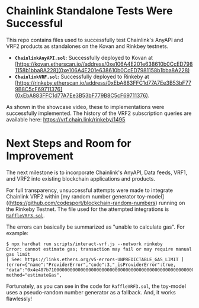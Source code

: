 # Chainlink Standalone Tests Were Successful

This repo contains files used to successfully test Chainlink's AnyAPI and VRF2 products as standalones on the Kovan and Rinkbey testnets.


* **`ChainlinkAnyAPI.sol`:** Successfully deployed to Kovan at [https://kovan.etherscan.io//address/0xe106A4E201e638610b0CcED7981158b1bba8A228](0xe106A4E201e638610b0CcED7981158b1bba8A228)
* **`ChainlinkVRF.sol`:** Successfully deployed to Rinkeby at [https://rinkeby.etherscan.io/address/0xEbA883FFC1d77A7Ee3B53bF779B8C5cF69711376](0xEbA883FFC1d77A7Ee3B53bF779B8C5cF69711376). 

As shown in the showcase video, these to implementations were successfully implemented. The history of the VRF2 subscription queries are available here: https://vrf.chain.link/rinkeby/1495


# Next Steps and Room for Improvement

The next milestone is to incorporate Chainlink's AnyAPI, Data feeds, VRF1, and VRF2 into existing blockchain applications and products.

For full transparency, unsuccessful attempts were made to integrate Chainlink VRF2 within [my random number generator toy-model]((https://github.com/codesport/blockchain-random-numbers) running on the Rinkeby Testnet. The file used for the attempted integrations is [`RaffleVRF3.sol`](https://github.com/codesport/chainlink-deployments/blob/master/contracts/RaffleVRF3.sol).

The errors can basically be summarized as "unable to calculate gas". For example:

```
$ npx hardhat run scripts/interact-vrf.js --network rinkeby
Error: cannot estimate gas; transaction may fail or may require manual gas limit 
[ See: https://links.ethers.org/v5-errors-UNPREDICTABLE_GAS_LIMIT ] 
(error={"name":"ProviderError","code":3,"_isProviderError":true,
"data":"0x4e487b710000000000000000000000000000000000000000000000000000000000000032"}, 
method="estimateGas", 
```

Fortunately, as you can see in the code for `RaffleVRF3.sol`, the toy-model uses a pseudo-random number generator as a fallback.  And, it works flawlessly!  

